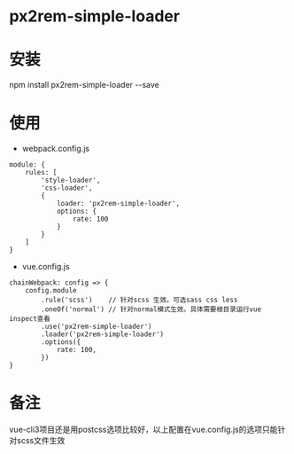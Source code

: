 # px2rem-simple-loader


# 安装
npm install px2rem-simple-loader --save

# 使用
- webpack.config.js
```
module: {
	rules: [
		'style-loader',
		'css-loader',
		{
			loader: 'px2rem-simple-loader',
			options: {
				rate: 100
			}
		}
	]
}
```


- vue.config.js
```
chainWebpack: config => {
	config.module
		.rule('scss')    // 针对scss 生效。可选sass css less
		.oneOf('normal') // 针对normal模式生效。具体需要根目录运行vue inspect查看
		.use('px2rem-simple-loader')
		.loader('px2rem-simple-loader')
		.options({
			rate: 100,
		})
}
```

# 备注
vue-cli3项目还是用postcss选项比较好，以上配置在vue.config.js的选项只能针对scss文件生效


